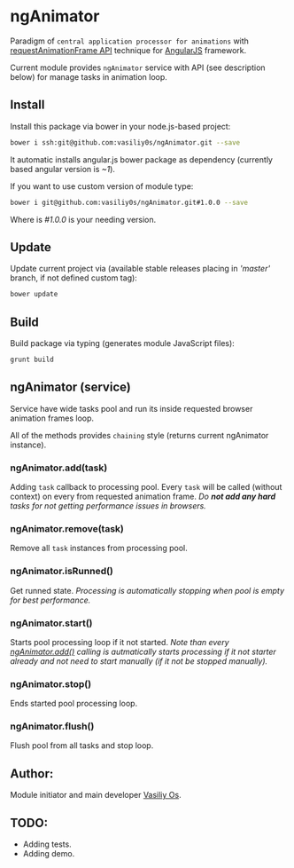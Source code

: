 # ngAnimator

Paradigm of `central application processor for animations` with [requestAnimationFrame API](https://developer.mozilla.org/ru/docs/DOM/window.requestAnimationFrame) technique for [AngularJS](https://angularjs.org/) framework.

Current module provides `ngAnimator` service with API (see description below) for manage tasks in animation loop.

## Install

Install this package via bower in your node.js-based project:
```bash
bower i ssh:git@github.com:vasiliy0s/ngAnimator.git --save
```
It automatic installs angular.js bower package as dependency (currently based angular version is _~1_).

If you want to use custom version of module type:
```bash
bower i git@github.com:vasiliy0s/ngAnimator.git#1.0.0 --save
```
Where is _#1.0.0_ is your needing version.

## Update

Update current project via (available stable releases placing in _'master'_ branch, if not defined custom tag):
```bash
bower update
```

## Build

Build package via typing (generates module JavaScript files):
```bash
grunt build
```

## ngAnimator (service)
Service have wide tasks pool and run its inside requested browser animation frames loop.

All of the methods provides `chaining` style (returns current ngAnimator instance).

### ngAnimator.add(task)
Adding `task` callback to processing pool. Every `task` will be called (without context) on every from requested animation frame. *Do __not add any hard__ tasks for not getting performance issues in browsers.*

### ngAnimator.remove(task)
Remove all `task` instances from processing pool.

### ngAnimator.isRunned()
Get runned state. *Processing is automatically stopping when pool is empty for best performance.*

### ngAnimator.start()
Starts pool processing loop if it not started. *Note than every [ngAnimator.add()](#user-content-ngscorechargeranimatoraddtask) calling is autmatically starts processing if it not starter already and not need to start manually (if it not be stopped manually).*

### ngAnimator.stop()
Ends started pool processing loop.

### ngAnimator.flush()
Flush pool from all tasks and stop loop.

## Author:
Module initiator and main developer [Vasiliy Os](http://vasiliy0s.com/).

## TODO:
- Adding tests.
- Adding demo.
